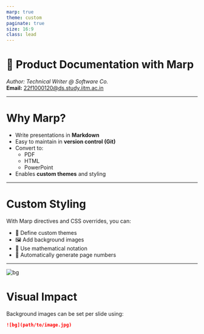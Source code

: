 ```yaml
---
marp: true
theme: custom
paginate: true
size: 16:9
class: lead
---
```


<!-- Custom theme -->
<style>
section {
  font-family: "Segoe UI", sans-serif;
  color: #222;
}
section.lead h1 {
  font-size: 2.8em;
  color: #1e88e5;
}
footer {
  font-size: 0.7em;
  color: #666;
  text-align: right;
}
section::after {
  content: attr(data-marpit-pagination) " / " attr(data-marpit-pagination-total);
  position: absolute;
  bottom: 10px;
  right: 20px;
  font-size: 0.65em;
  color: #444;
}
</style>

# 📘 Product Documentation with Marp  
*Author: Technical Writer @ Software Co.*  
**Email:** 22f1000120@ds.study.iitm.ac.in  

---

# Why Marp?

- Write presentations in **Markdown**
- Easy to maintain in **version control (Git)**
- Convert to:
  - PDF
  - HTML
  - PowerPoint
- Enables **custom themes** and styling

---

# Custom Styling

With Marp directives and CSS overrides, you can:

- 🎨 Define custom themes  
- 🖼️ Add background images  
- 🔢 Use mathematical notation  
- 📑 Automatically generate page numbers  

---

<!-- background image slide -->
![bg](https://images.unsplash.com/photo-1519389950473-47ba0277781c?auto=format&fit=crop&w=1200&q=80)

# Visual Impact

Background images can be set per slide using:  
```markdown
![bg](path/to/image.jpg)
